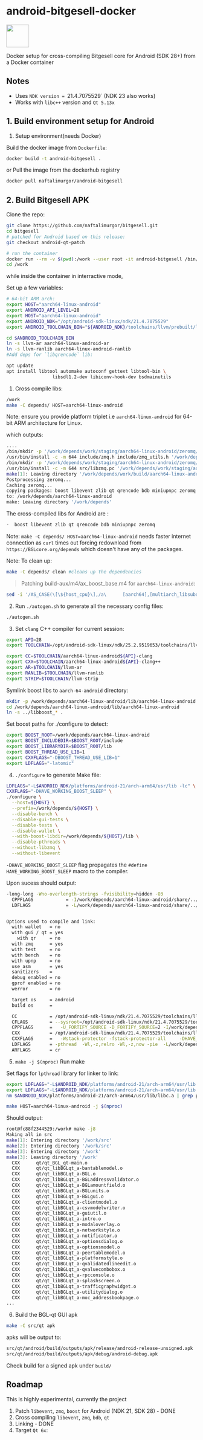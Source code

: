 # android-bitgesell-docker
<img src="Icon.png" style="height: 60px;" />

Docker setup for cross-compiling Bitgesell core for Android (SDK 28+) from a Docker container

## Notes
- Uses `NDK version = `21.4.7075529` (NDK 23 also works)
- Works with `libc++` version and `Qt 5.13x`


## 1. Build environment setup for Android
1. Setup environment(needs Docker)

Build the docker image from `Dockerfile`:

```sh
docker build -t android-bitgesell .
```

or Pull the image from the dockerhub registry

```sh
docker pull naftalimurgor/android-bitgesell
```


## 2. Build Bitgesell APK 

Clone the repo:

```sh
git clone https://github.com/naftalimurgor/bitgesell.git
cd bitgesell
# patched for Android based on this release:
git checkout android-qt-patch

# run the container
docker run --rm -v $(pwd):/work --user root -it android-bitgesell /bin/bash
cd /work

```

while inside the container in interractive mode,

Set up a few variables:


```sh
# 64-bit ARM arch:
export HOST="aarch64-linux-android"
export ANDROID_API_LEVEL=28
export HOST="aarch64-linux-android"
export ANDROID_NDK="/opt/android-sdk-linux/ndk/21.4.7075529"
export ANDROID_TOOLCHAIN_BIN="${ANDROID_NDK}/toolchains/llvm/prebuilt/linux-x86_64/bin"

cd $ANDROID_TOOLCHAIN_BIN
ln -s llvm-ar aarch64-linux-android-ar
ln -s llvm-ranlib aarch64-linux-android-ranlib
#Add deps for `libqrencode` lib:

apt update
apt install libtool automake autoconf gettext libtool-bin \
                 libsdl1.2-dev libiconv-hook-dev bsdmainutils
```

1. Cross compile libs:
```sh
/work
make -C depends/ HOST=aarch64-linux-android
```
Note: ensure you provide platform triplet i.e `aarch64-linux-android`  for 64-bit ARM architecture for Linux.

which outputs:

```sh
....
/bin/mkdir -p '/work/depends/work/staging/aarch64-linux-android/zeromq/4.3.1-559e011f607/work/depends/aarch64-linux-android/include'
/usr/bin/install -c -m 644 include/zmq.h include/zmq_utils.h '/work/depends/work/staging/aarch64-linux-android/zeromq/4.3.1-559e011f607/work/depends/aarch64-linux-android/include'
/bin/mkdir -p '/work/depends/work/staging/aarch64-linux-android/zeromq/4.3.1-559e011f607/work/depends/aarch64-linux-android/lib/pkgconfig'
/usr/bin/install -c -m 644 src/libzmq.pc '/work/depends/work/staging/aarch64-linux-android/zeromq/4.3.1-559e011f607/work/depends/aarch64-linux-android/lib/pkgconfig'
make[1]: Leaving directory '/work/depends/work/build/aarch64-linux-android/zeromq/4.3.1-559e011f607'
Postprocessing zeromq...
Caching zeromq...
copying packages: boost libevent zlib qt qrencode bdb miniupnpc zeromq
to: /work/depends/aarch64-linux-android
make: Leaving directory '/work/depends'

```
The cross-compiled libs for Android are :
```sh
-  boost libevent zlib qt qrencode bdb miniupnpc zeromq
```

Note: `make -C depends/ HOST=aarch64-linux-android` needs faster internet connection as `curl` times out forcing redownload from `https://BGLcore.org/depends` which doesn't have any of the packages.

Note: To clean up:

```sh
make -C depends/ clean #cleans up the dependencies
```

> Patching build-aux/m4/ax_boost_base.m4 for `aarch64-linux-android`:

```sh
sed -i '/AS_CASE(\[\${host_cpu}\],/a\      [aarch64],[multiarch_libsubdir="lib/aarch64-linux-android"],' build-aux/m4/ax_boost_base.m4
```

2. Run `./autogen.sh` to generate all the necessary config files:

```sh
./autogen.sh
```

3. Set `clang` C++ compiler for current session:

```sh
export API=28
export TOOLCHAIN=/opt/android-sdk-linux/ndk/25.2.9519653/toolchains/llvm/prebuilt/linux-x86_64/bin

export CC=$TOOLCHAIN/aarch64-linux-android${API}-clang
export CXX=$TOOLCHAIN/aarch64-linux-android${API}-clang++
export AR=$TOOLCHAIN/llvm-ar
export RANLIB=$TOOLCHAIN/llvm-ranlib
export STRIP=$TOOLCHAIN/llvm-strip

```

Symlink boost libs to `aarch-64-android` directory:

```sh
mkdir -p /work/depends/aarch64-linux-android/lib/aarch64-linux-android
cd /work/depends/aarch64-linux-android/lib/aarch64-linux-android
ln -s ../libboost_* .

```

Set boost paths for ./configure to detect:
```sh
export BOOST_ROOT=/work/depends/aarch64-linux-android
export BOOST_INCLUDEDIR=$BOOST_ROOT/include
export BOOST_LIBRARYDIR=$BOOST_ROOT/lib
export BOOST_THREAD_USE_LIB=1
export CXXFLAGS="-DBOOST_THREAD_USE_LIB=1"
export LDFLAGS="-latomic"

```

4. `./configure` to generate Make file:

```sh
LDFLAGS="-L$ANDROID_NDK/platforms/android-21/arch-arm64/usr/lib -lc" \
CXXFLAGS="-DHAVE_WORKING_BOOST_SLEEP" \
./configure \
  --host=${HOST} \
  --prefix=/work/depends/${HOST} \
  --disable-bench \
  --disable-gui-tests \
  --disable-tests \
  --disable-wallet \
  --with-boost-libdir=/work/depends/${HOST}/lib \
  --disable-pthreads \
  --without-libzmq \
  --without-libevent

```

`-DHAVE_WORKING_BOOST_SLEEP` flag propagates the `#define HAVE_WORKING_BOOST_SLEEP` macro to the compiler.


Upon sucess should output:
```sh
-long-long -Wno-overlength-strings -fvisibility=hidden -O3
  CPPFLAGS            = -I/work/depends/aarch64-linux-android/share/../include/ 
  LDFLAGS             = -L/work/depends/aarch64-linux-android/share/../lib -Wl,--exclude-libs=ALL -lc


Options used to compile and link:
  with wallet   = no
  with gui / qt = yes
    with qr     = no
  with zmq      = yes
  with test     = no
  with bench    = no
  with upnp     = no
  use asm       = yes
  sanitizers    = 
  debug enabled = no
  gprof enabled = no
  werror        = no

  target os     = android
  build os      = 

  CC            = /opt/android-sdk-linux/ndk/21.4.7075529/toolchains/llvm/prebuilt/linux-x86_64/bin/aarch64-linux-android21-clang
  CFLAGS        = --sysroot=/opt/android-sdk-linux/ndk/21.4.7075529/toolchains/llvm/prebuilt/linux-x86_64/sysroot
  CPPFLAGS      =   -U_FORTIFY_SOURCE -D_FORTIFY_SOURCE=2 -I/work/depends/aarch64-linux-android/share/../include/  -DHAVE_BUILD_INFO -D__STDC_FORMAT_MACROS
  CXX           = /opt/android-sdk-linux/ndk/21.4.7075529/toolchains/llvm/prebuilt/linux-x86_64/bin/aarch64-linux-android21-clang++ -std=c++11
  CXXFLAGS      =   -Wstack-protector -fstack-protector-all     -DHAVE_WORKING_BOOST_SLEEP
  LDFLAGS       = -pthread  -Wl,-z,relro -Wl,-z,now -pie  -L/work/depends/aarch64-linux-android/share/../lib -Wl,--exclude-libs=ALL -lc
  ARFLAGS       = cr

```

5. `make -j $(nproc)`
Run make

Set flags for `lpthread` library for linker to link:

```sh
export LDFLAGS="-L$ANDROID_NDK/platforms/android-21/arch-arm64/usr/lib -lc++_static"
export LDFLAGS="-L$ANDROID_NDK/platforms/android-21/arch-arm64/usr/lib -pthread"
nm $ANDROID_NDK/platforms/android-21/arch-arm64/usr/lib/libc.a | grep pthread
```

```sh
make HOST=aarch64-linux-android -j $(nproc)
```

Should output:

```sh
root@fc88f2344529:/work# make -j8
Making all in src
make[1]: Entering directory '/work/src'
make[2]: Entering directory '/work/src'
make[3]: Entering directory '/work'
make[3]: Leaving directory '/work'
  CXX      qt/qt_BGL_qt-main.o
  CXX      qt/qt_libBGLqt_a-bantablemodel.o
  CXX      qt/qt_libBGLqt_a-BGL.o
  CXX      qt/qt_libBGLqt_a-BGLaddressvalidator.o
  CXX      qt/qt_libBGLqt_a-BGLamountfield.o
  CXX      qt/qt_libBGLqt_a-BGLunits.o
  CXX      qt/qt_libBGLqt_a-BGLgui.o
  CXX      qt/qt_libBGLqt_a-clientmodel.o
  CXX      qt/qt_libBGLqt_a-csvmodelwriter.o
  CXX      qt/qt_libBGLqt_a-guiutil.o
  CXX      qt/qt_libBGLqt_a-intro.o
  CXX      qt/qt_libBGLqt_a-modaloverlay.o
  CXX      qt/qt_libBGLqt_a-networkstyle.o
  CXX      qt/qt_libBGLqt_a-notificator.o
  CXX      qt/qt_libBGLqt_a-optionsdialog.o
  CXX      qt/qt_libBGLqt_a-optionsmodel.o
  CXX      qt/qt_libBGLqt_a-peertablemodel.o
  CXX      qt/qt_libBGLqt_a-platformstyle.o
  CXX      qt/qt_libBGLqt_a-qvalidatedlineedit.o
  CXX      qt/qt_libBGLqt_a-qvaluecombobox.o
  CXX      qt/qt_libBGLqt_a-rpcconsole.o
  CXX      qt/qt_libBGLqt_a-splashscreen.o
  CXX      qt/qt_libBGLqt_a-trafficgraphwidget.o
  CXX      qt/qt_libBGLqt_a-utilitydialog.o
  CXX      qt/qt_libBGLqt_a-moc_addressbookpage.o
...
```

6. Build the BGL-qt GUI apk 

```sh
make -C src/qt apk
```

apks will be output to:

```sh
src/qt/android/build/outputs/apk/release/android-release-unsigned.apk
src/qt/android/build/outputs/apk/debug/android-debug.apk
```

Check build for a signed apk under `build/`

## Roadmap
This is highly experimental, currently the project

1. Patch `libevent`, `zmq`, `boost` for Android (NDK 21, SDK 28) - DONE
2. Cross compiling `libevent`, `zmq`, `bdb`, `qt`
3. Linking - DONE
4. Target `Qt 6x`: 